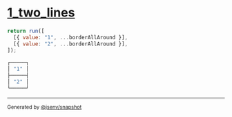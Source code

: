 # [1_two_lines](../../table.test.mjs#L27)

```js
return run([
  [{ value: "1", ...borderAllAround }],
  [{ value: "2", ...borderAllAround }],
]);
```

```js
┌─────┐
│ "1" │
├─────┤
│ "2" │
└─────┘
```

---

<sub>
  Generated by <a href="https://github.com/jsenv/core/tree/main/packages/independent/snapshot">@jsenv/snapshot</a>
</sub>
